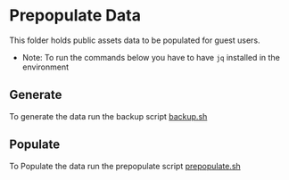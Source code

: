 # Prepopulate Data

This folder holds public assets data to be populated for guest users.

- Note: To run the commands below you have to have `jq` installed in the environment

## Generate

To generate the data run the backup script [backup.sh](../scripts/backup.sh)

## Populate

To Populate the data run the prepopulate script [prepopulate.sh](../scripts/prepopulate.sh)
